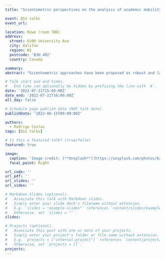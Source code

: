 ```yaml
---
title: "Scientometric perspectives on the analysis of academic mobility: a reflection on current and potential developments"

event: QSS talks
event_url:

location: Rowe (room TBD)
address:
  street: 6100 University Ave
  city: Halifax
  region: NS
  postcode: 'B3H 4R2'
  country: Canada

summary: 
abstract: "Scientometric approaches have been proposed as robust and large-scale alternatives to measure the mobility flows of academic researchers. In this presentation a reflection about the current and potential scientometric developments to study academic mobility will be introduced, with the aim of stimulating discussions about next steps in the future development of scientometric indicators and analytics on academic mobility worldwide."

# Talk start and end times.
#   End time can optionally be hidden by prefixing the line with `#`.
date: '2022-07-21T15:00:00Z'
date_end: '2022-07-21T16:00:00Z'
all_day: false

# Schedule page publish date (NOT talk date).
publishDate: '2022-06-15T00:00:00Z'

authors:
  - Rodrigo Costas
tags: [Qss talks]

# Is this a featured talk? (true/false)
featured: true

image:
  caption: 'Image credit: [**Unsplash**](https://unsplash.com/photos/bzdhc5b3Bxs)'
  focal_point: Right

url_code: ''
url_pdf: ''
url_slides: ''
url_video: ''

# Markdown Slides (optional).
#   Associate this talk with Markdown slides.
#   Simply enter your slide deck's filename without extension.
#   E.g. `slides = "example-slides"` references `content/slides/example-slides.md`.
#   Otherwise, set `slides = ""`.
slides:

# Projects (optional).
#   Associate this post with one or more of your projects.
#   Simply enter your project's folder or file name without extension.
#   E.g. `projects = ["internal-project"]` references `content/project/deep-learning/index.md`.
#   Otherwise, set `projects = []`.
projects:
---
```

